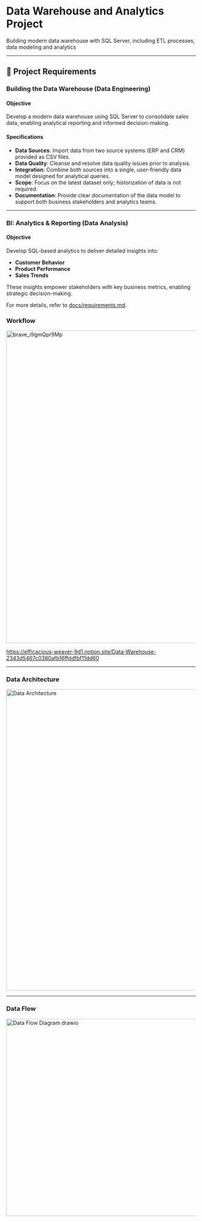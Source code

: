 # Data Warehouse and Analytics Project
Building modern data warehouse with SQL Server, including ETL processes, data modeling and analytics
___________________________________________________________________________
## 🚀 Project Requirements

### Building the Data Warehouse (Data Engineering)

#### Objective
Develop a modern data warehouse using SQL Server to consolidate sales data, enabling analytical reporting and informed decision-making.

#### Specifications
- **Data Sources**: Import data from two source systems (ERP and CRM) provided as CSV files.
- **Data Quality**: Cleanse and resolve data quality issues prior to analysis.
- **Integration**: Combine both sources into a single, user-friendly data model designed for analytical queries.
- **Scope**: Focus on the latest dataset only; historization of data is not required.
- **Documentation**: Provide clear documentation of the data model to support both business stakeholders and analytics teams.

____________________________________________________________________________
### BI: Analytics & Reporting (Data Analysis)

#### Objective
Develop SQL-based analytics to deliver detailed insights into:
- **Customer Behavior**
- **Product Performance**
- **Sales Trends**

These insights empower stakeholders with key business metrics, enabling strategic decision-making.  

For more details, refer to [docs/requirements.md](docs/requirements.md).

### Workflow
<img width="1162" height="829" alt="brave_i9gmQpr9Mp" src="https://github.com/user-attachments/assets/f06dbf8a-ee72-43f0-943a-91901434983b" />

https://efficacious-weaver-9d1.notion.site/Data-Warehouse-2343d5467c0380afb16ffddfbf11dd60
____________________________________________________________________________
### Data Architecture

<img width="1544" height="799" alt="Data Architecture" src="https://github.com/user-attachments/assets/bf8f73a1-4667-4e5a-bfed-7debbcc6d311" />

____________________________________________________________________________
### Data Flow

<img width="712" height="523" alt="Data Flow Diagram drawio" src="https://github.com/user-attachments/assets/89c32100-b518-4396-822f-16854cf588f8" />


